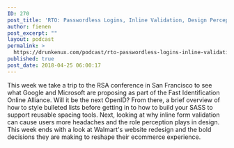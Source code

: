 ```yaml
---
ID: 270
post_title: 'RTO: Passwordless Logins, Inline Validation, Design Perception&#8230;'
author: fienen
post_excerpt: ""
layout: podcast
permalink: >
  https://drunkenux.com/podcast/rto-passwordless-logins-inline-validation-design-perception/
published: true
post_date: 2018-04-25 06:00:17
---
```

This week we take a trip to the RSA conference in San Francisco to see what Google and Microsoft are proposing as part of the Fast Identification Online Alliance. Will it be the next OpenID? From there, a brief overview of how to style bulleted lists before getting in to how to build your SASS to support reusable spacing tools. Next, looking at why inline form validation can cause users more headaches and the role perception plays in design. This week ends with a look at Walmart's website redesign and the bold decisions they are making to reshape their ecommerce experience.